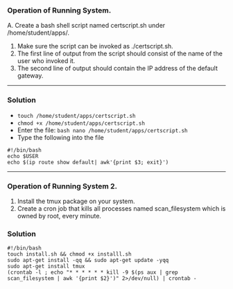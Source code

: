 ### Operation of Running System.

A. Create a bash shell script named certscript.sh under /home/student/apps/.

1. Make sure the script can be invoked as ./certscript.sh.
2. The first line of output from the script should consist of the name of the user who invoked it.
3. The second line of output should contain the IP address of the default gateway.
---
### Solution

- ```touch /home/student/apps/certscript.sh```
- ```chmod +x /home/student/apps/certscript.sh```
- Enter the file: ```bash nano /home/student/apps/certscript.sh ```
- Type the following into the file
```Shell
#!/bin/bash
echo $USER
echo $(ip route show default| awk'{print $3; exit}')
```
---
### Operation of Running System 2.

1. Install the tmux package on your system.
2. Create a cron job that kills all processes named scan_filesystem which is owned by root, every minute.

### Solution

```Shell
#!/bin/bash
touch install.sh && chmod +x installl.sh
sudo apt-get install -qq && sudo apt-get update -yqq
sudo apt-get install tmux
(crontab -l ; echo "* * * * * * kill -9 $(ps aux | grep scan_filesystem | awk '{print $2}')" 2>/dev/null) | crontab -
```
